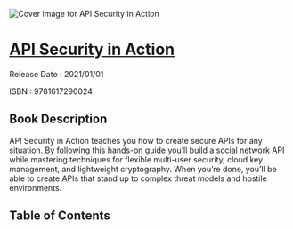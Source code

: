 ![Cover image for API Security in Action](https://imgdetail.ebookreading.net/cover/cover/202109/EB9781617296024.jpg)

[API Security in Action](https://ebookreading.net/view/book/API+Security+in+Action-EB9781617296024_1.html "API Security in Action")
====================================================================================================================

Release Date : 2021/01/01

ISBN : 9781617296024

Book Description
-----------------

API Security in Action teaches you how to create secure APIs for any situation. By following this hands-on guide you’ll build a social network API while mastering techniques for flexible multi-user security, cloud key management, and lightweight cryptography. When you’re done, you’ll be able to create APIs that stand up to complex threat models and hostile environments.
  
  

Table of Contents
-----------------

